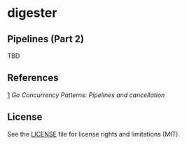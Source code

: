 # digester

## Pipelines (Part 2)

TBD

## References

[1](https://blog.golang.org/pipelines) _Go Concurrency Patterns: Pipelines and cancellation_

## License

See the [LICENSE](LICENSE.md) file for license rights and limitations (MIT).
